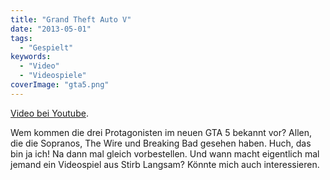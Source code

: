 ```yaml
---
title: "Grand Theft Auto V"
date: "2013-05-01"
tags:
  - "Gespielt"
keywords:
  - "Video"
  - "Videospiele"
coverImage: "gta5.png"
---
```


[Video bei Youtube](https://www.youtube.com/watch?v=Bf38HiYPMiI).

Wem kommen die drei Protagonisten im neuen GTA 5 bekannt vor? Allen, die die Sopranos, The Wire und Breaking Bad gesehen haben. Huch, das bin ja ich! Na dann mal gleich vorbestellen. Und wann macht eigentlich mal jemand ein Videospiel aus Stirb Langsam? Könnte mich auch interessieren.
